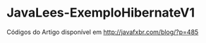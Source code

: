 JavaLees-ExemploHibernateV1
===========================

Códigos do Artigo disponível em http://javafxbr.com/blog/?p=485